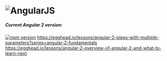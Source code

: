 # ![AngularJS](https://angular.io/resources/images/logos/standard/shield-large.png)

##### Current Angular 2 version:
[![npm version](https://badge.fury.io/js/angular2.svg)](http://badge.fury.io/js/angular2)
https://egghead.io/lessons/angular-2-pipes-with-multiple-parameters?series=angular-2-fundamentals
https://egghead.io/lessons/angular-2-overview-of-angular-2-and-what-to-learn-next